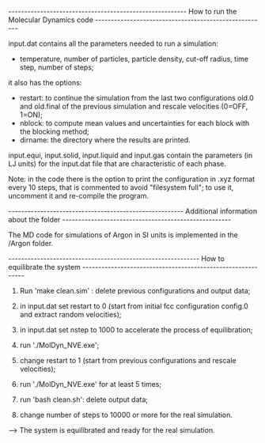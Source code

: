 -------------------------------------------------------- How to run the Molecular Dynamics code ------------------------------------------------------

input.dat contains all the parameters needed to run a simulation:
* temperature, number of particles, particle density, cut-off radius, time step, number of steps; 

it also has the options:
* restart: to continue the simulation from the last two configurations old.0 and old.final of the previous simulation and rescale velocities (0=OFF, 1=ON);
* nblock: to compute mean values and uncertainties for each block with the blocking method;
* dirname: the directory where the results are printed. 

input.equi, input.solid, input.liquid and input.gas contain the parameters (in LJ units) for the input.dat file that are characteristic of each phase.

Note: in the code there is the option to print the configuration in .xyz format every 10 steps, that is commented to avoid "filesystem full"; to use it, uncomment it and re-compile the program.

------------------------------------------------------- Additional information about the folder  -----------------------------------------------------


The MD code for simulations of Argon in SI units is implemented in the /Argon folder.


------------------------------------------------------------ How to equilibrate the system ------------------------------------------------------------


1. Run 'make clean.sim' : delete previous configurations and output data;

2. in input.dat set restart to 0 (start from initial fcc configuration config.0 and extract random velocities);

3. in input.dat set nstep to 1000 to accelerate the process of equilibration;

4. run './MolDyn_NVE.exe';

5. change restart to 1 (start from previous configurations and rescale velocities);

6. run './MolDyn_NVE.exe' for at least 5 times;

7. run 'bash clean.sh': delete output data;

8. change number of steps to 10000 or more for the real simulation.

--> The system is equilibrated and ready for the real simulation.
